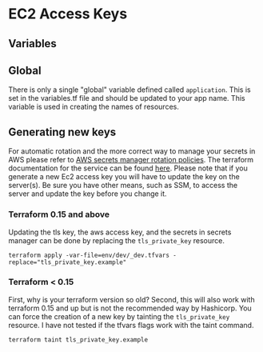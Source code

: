 # EC2 Access Keys

## Variables

## Global

There is only a single "global" variable defined called `application`. This is set in the variables.tf file and should be updated to your app name.
This variable is used in creating the names of resources.

## Generating new keys

For automatic rotation and the more correct way to manage your secrets in AWS please refer to [AWS secrets manager rotation policies](https://docs.aws.amazon.com/secretsmanager/latest/userguide/rotating-secrets.html).
The terraform documentation for the service can be found [here](https://registry.terraform.io/providers/hashicorp/aws/latest/docs/resources/secretsmanager_secret_rotation).
Please note that if you generate a new Ec2 access key you will have to update the key on the server(s).
Be sure you have other means, such as SSM, to access the server and update the key before you change it.

### Terraform 0.15 and above

Updating the tls key, the aws access key, and the secrets in secrets manager can be done by replacing the `tls_private_key` resource.

`terraform apply -var-file=env/dev/_dev.tfvars -replace="tls_private_key.example"`

### Terraform < 0.15

First, why is your terraform version so old? Second, this will also work with terraform 0.15 and up but is not the recommended way by Hashicorp.
You can force the creation of a new key by tainting the `tls_private_key` resource. I have not tested if the tfvars flags work with the taint command.

`terraform taint tls_private_key.example`

